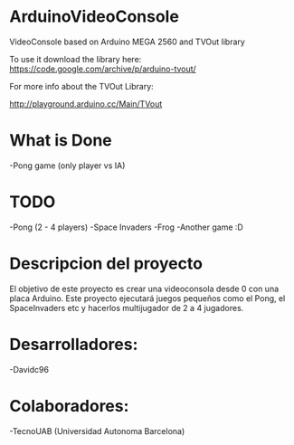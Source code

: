 # ArduinoVideoConsole
VideoConsole based on Arduino MEGA 2560 and TVOut library

To use it download the library here: 
https://code.google.com/archive/p/arduino-tvout/

For more info about the TVOut Library:

http://playground.arduino.cc/Main/TVout

# What is Done

-Pong game (only player vs IA)

# TODO
-Pong (2 - 4 players)
-Space Invaders
-Frog
-Another game :D

# Descripcion del proyecto

El objetivo de este proyecto es crear una videoconsola desde 0 con una placa Arduino.
Este proyecto ejecutará juegos pequeños como el Pong, el SpaceInvaders etc y hacerlos multijugador de 2 a 4 jugadores.

# Desarrolladores:

-Davidc96

# Colaboradores:

-TecnoUAB (Universidad Autonoma Barcelona)
